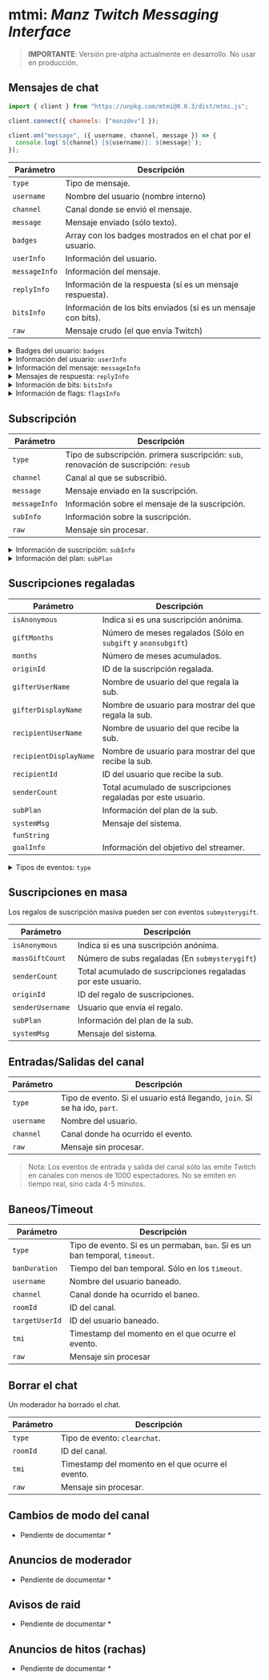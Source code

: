 # mtmi: *Manz Twitch Messaging Interface*

> **IMPORTANTE**: Versión pre-alpha actualmente en desarrollo. No usar en producción.

## Mensajes de chat

```js
import { client } from "https://unpkg.com/mtmi@0.0.3/dist/mtmi.js";

client.connect({ channels: ["manzdev"] });

client.on("message", ({ username, channel, message }) => {
  console.log(`${channel} [${username}]: ${message}`);
});
```

| Parámetro | Descripción |
|-|-|
| `type`     | Tipo de mensaje. |
| `username` | Nombre del usuario (nombre interno) |
| `channel`  | Canal donde se envió el mensaje. |
| `message`  | Mensaje enviado (sólo texto). |
| `badges`   | Array con los badges mostrados en el chat por el usuario. |
| `userInfo` | Información del usuario. |
| `messageInfo` | Información del mensaje. |
| `replyInfo` | Información de la respuesta (si es un mensaje respuesta). |
| `bitsInfo` | Información de los bits enviados (si es un mensaje con bits). |
| `raw` | Mensaje crudo (el que envía Twitch) |

<details>
<summary>Badges del usuario: <code>badges</code></summary>
<div>

| Parámetro | Descripción |
|-|-|
| `name` | Nombre del badge. |
| `value` | Valor del badge. |
| `image` | URL de Imagen del badge. |
| `description` | Descripción del badge. |
| `fullMonths` | Número completo de meses. |
| `founderNumber` | Número de fundador. |
| `predictionInfo` | Información sobre la predicción del usuario. |

</div>
</details>

<details>
<summary>Información del usuario: <code>userInfo</code></summary>
<div>

| Parámetro | Descripción |
|-|-|
| `username` | Nombre del usuario. |
| `displayName` | Nombre mostrado por el usuario. |
| `color` | Color del nombre del usuario. |
| `isVip` | Si el usuario es VIP. |
| `isMod` | Si el usuario es moderador. |
| `isSub` | Si el usuario es suscriptor. |
| `isTurbo` | Si el usuario tiene turbo. |
| `isPrime` | Si el usuario tiene Prime. |
| `isBot` | Si el usuario es un bot conocido. |

</div>
</details>

<details>
<summary>Información del mensaje: <code>messageInfo</code></summary>
<div>

| Parámetro | Descripción |
|-|-|
| `isFirstMessage` | Si es el primer mensaje del usuario en el canal. |
| `isReturningChatter` | Si el usuario ha regresado al canal. |
| `isEmoteOnly` | Si el mensaje solo contiene emotes. |
| `isHighlightedMessage` | Si se trata de un mensaje destacado canjeado por el usuario. |
| `isGigantifiedEmoteMessage` | Si el mensaje ha sido canjeado para «gigantificar» un emote (bits). |
| `isAnimatedMessage` | Si el mensaje ha sido canjeado para ser un mensaje animado (bits). |
| `flagsInfo` | Información sobre los flags (automod) del mensaje. |
| `roomId` | ID del canal. |
| `userId` | ID del usuario. |
| `tmi` | Información de TMI. |
| `msgId` | ID del mensaje. |
| `message` | Mensaje procesado (sanitizado) para mostrar emotes. Devuelve un elemento `<span>`. |
| `rawMessage` | Mensaje sin procesar. |

</div>
</details>

<details>
<summary>Mensajes de respuesta: <code>replyInfo</code></summary>
<div>

| Parámetro | Descripción |
|-|-|
| `type` | Tipo de evento: `reply` en este caso. |
| `userLogin` | Nombre del usuario original. |
| `parentUserLogin` | Nombre del usuario original. |
| `msgBody` | Mensaje original al que se le responde. |
| `userId` | ID del usuario original. |
| `parentMsgId` | ID del mensaje original. |
| `msgId` | ID del mensaje de respuesta. |

</div>
</details>

<details>
<summary>Información de bits: <code>bitsInfo</code></summary>
<div>

| Parámetro | Descripción |
|-|-|
| `bits` | Número de bits (cheers) enviados en el mensaje. |

</div>
</details>

<details>
<summary>Información de flags: <code>flagsInfo</code></summary>
<div>

| Parámetro | Descripción |
|-|-|
| `messageFragment` | Fragmento del mensaje marcado por el automod. |
| `scoreList`       | Lista de flags alcanzados por el fragmento de mensaje. |

Los `scoreList` tienen un campo `level` (numérico) y un campo `flag` que puede ser:

| Flag | Descripción |
|-|-|
| `I` | ISCORE: Identity language (raza, religión, género, orientación, discapacidad, hate...) |
| `S` | SSCORE: Sexually explicit language (palabras de tipo sexual, partes íntimas...) |
| `A` | ASCORE: Aggressive language (hostilidad, bullying...) |
| `P` | PSCORE: Profanity (lenguaje vulgar, útil para mantener un chat family-friendly) |

</div>
</details>

## Subscripción

| Parámetro | Descripción |
|-|-|
| `type` | Tipo de subscripción. primera suscripción: `sub`, renovación de suscripción: `resub` |
| `channel` | Canal al que se subscribió. |
| `message` | Mensaje enviado en la suscripción. |
| `messageInfo` | Información sobre el mensaje de la suscripción. |
| `subInfo` | Información sobre la suscripción. |
| `raw` | Mensaje sin procesar. |

<details>
<summary>Información de suscripción: <code>subInfo</code></summary>
<div>

| Parámetro | Descripción |
|-|-|
| `cumulativeMonths` | Cantidad total de meses de suscripción acumulados. |
| `months` | Mes actual. `0` si es `sub`. **DEPRECATED** |
| `multimonthDuration` | El usuario se ha suscrito varios meses por adelantado. Por defecto, `1`. |
| `multimonthTenure` |  |
| `shouldShareStreak` | Indica si el usuario ha compartido su racha. |
| `streakMonths` | Racha de meses consecutivos. |
| `subPlan` | Información del plan de suscripción |
| `systemMsg` | Mensaje del sistema. |
| `wasGifted` | Indica si la suscripción fue regalada. |

</div>
</details>

<details>
<summary>Información del plan: <code>subPlan</code></summary>
<div>

| Parámetro | Descripción |
|-|-|
| `isPrime` | Indica si es una suscripción Prime. |
| `isTier1` | Indica si es una suscripción Tier 1. |
| `isTier2` | Indica si es una suscripción Tier 2. |
| `isTier3` | Indica si es una suscripción Tier 3. |
| `plan`    | Número de identificación del plan. Personalizable en Twitch. |
| `planName` | Nombre del plan. Personalizable en Twitch. |

</div>
</details>

## Suscripciones regaladas

| Parámetro | Descripción |
|-|-|
| `isAnonymous` | Indica si es una suscripción anónima. |
| `giftMonths` | Número de meses regalados (Sólo en `subgift` y `anonsubgift`) |
| `months` | Número de meses acumulados. |
| `originId` | ID de la suscripción regalada. |
| `gifterUserName` | Nombre de usuario del que regala la sub. |
| `gifterDisplayName` | Nombre de usuario para mostrar del que regala la sub. |
| `recipientUserName` | Nombre de usuario del que recibe la sub. |
| `recipientDisplayName` | Nombre de usuario para mostrar del que recibe la sub. |
| `recipientId` | ID del usuario que recibe la sub. |
| `senderCount` | Total acumulado de suscripciones regaladas por este usuario. |
| `subPlan` | Información del plan de la sub. |
| `systemMsg` | Mensaje del sistema. |
| `funString` | |
| `goalInfo` | Información del objetivo del streamer. |

<details>
<summary>Tipos de eventos: <code>type</code></summary>
<div>

| Tipo de evento | Descripción |
|-|-|
| `subgift` | Un usuario ha regalado una suscripción. |
| `submysterygift` | Un usuario ha regalado una suscripción aleatoria. |
| `standardpayforward` | |
| `communitypayforward` | |
| `primepaidupgrade` | Un usuario ha renovado su suscripción de prime a una de pago. |
| `giftpaidupgrade` | Un usuario ha renovado su suscripción regalada a una de pago. |

</div>
</details>

## Suscripciones en masa

Los regalos de suscripción masiva pueden ser con eventos `submysterygift`.

| Parámetro | Descripción |
|-|-|
| `isAnonymous` | Indica si es una suscripción anónima. |
| `massGiftCount` | Número de subs regaladas (En `submysterygift`) |
| `senderCount` | Total acumulado de suscripciones regaladas por este usuario. |
| `originId` | ID del regalo de suscripciones. |
| `senderUsername` | Usuario que envía el regalo. |
| `subPlan` | Información del plan de la sub. |
| `systemMsg` | Mensaje del sistema. |

## Entradas/Salidas del canal

| Parámetro | Descripción |
|-|-|
| `type` | Tipo de evento. Si el usuario está llegando, `join`. Si se ha ido, `part`. |
| `username` | Nombre del usuario. |
| `channel` | Canal donde ha ocurrido el evento. |
| `raw` | Mensaje sin procesar. |

> Nota: Los eventos de entrada y salida del canal sólo las emite Twitch en canales con menos de 1000 espectadores. No se emiten en tiempo real, sino cada 4-5 minutos.

## Baneos/Timeout

| Parámetro | Descripción |
|-|-|
| `type` | Tipo de evento. Si es un permaban, `ban`. Si es un ban temporal, `timeout`. |
| `banDuration` | Tiempo del ban temporal. Sólo en los `timeout`. |
| `username` | Nombre del usuario baneado. |
| `channel` | Canal donde ha ocurrido el baneo. |
| `roomId` | ID del canal. |
| `targetUserId` | ID del usuario baneado. |
| `tmi` | Timestamp del momento en el que ocurre el evento. |
| `raw` | Mensaje sin procesar |

## Borrar el chat

Un moderador ha borrado el chat.

| Parámetro | Descripción |
|-|-|
| `type` | Tipo de evento: `clearchat`. |
| `roomId` | ID del canal. |
| `tmi` | Timestamp del momento en el que ocurre el evento. |
| `raw` | Mensaje sin procesar. |

## Cambios de modo del canal

* Pendiente de documentar *

## Anuncios de moderador

* Pendiente de documentar *

## Avisos de raid

* Pendiente de documentar *

## Anuncios de hitos (rachas)

* Pendiente de documentar *
